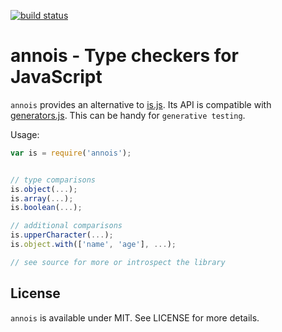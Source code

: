 [![build status](https://secure.travis-ci.org/annojs/is.png)](http://travis-ci.org/annojs/is)
# annois - Type checkers for JavaScript

`annois` provides an alternative to [is.js](https://github.com/scottrabin/is-js). Its API is compatible with [generators.js](https://github.com/bebraw/generators.js). This can be handy for `generative testing`.

Usage:

```javascript
var is = require('annois');


// type comparisons
is.object(...);
is.array(...);
is.boolean(...);

// additional comparisons
is.upperCharacter(...);
is.object.with(['name', 'age'], ...);

// see source for more or introspect the library
```

## License

`annois` is available under MIT. See LICENSE for more details.
